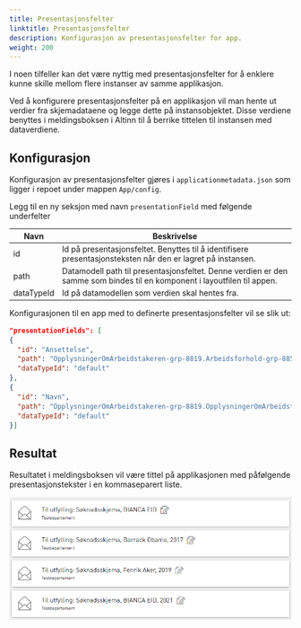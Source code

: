 ```yaml
---
title: Presentasjonsfelter
linktitle: Presentasjonsfelter
description: Konfigurasjon av presentasjonsfelter for app.
weight: 200
---
```


I noen tilfeller kan det være nyttig med presentasjonsfelter for å enklere kunne
skille mellom flere instanser av samme applikasjon.

Ved å konfigurere presentasjonsfelter på en applikasjon vil man hente ut
verdier fra skjemadataene og legge dette på instansobjektet.
Disse verdiene benyttes i meldingsboksen i Altinn til å berrike tittelen til instansen med dataverdiene.

## Konfigurasjon

Konfigurasjon av presentasjonsfelter gjøres i `applicationmetadata.json` som ligger i repoet under mappen `App/config`.

Legg til en ny seksjon med navn `presentationField` med følgende underfelter

 Navn     | Beskrivelse
----------|------------
id        | Id på presentasjonsfeltet. Benyttes til å identifisere presentasjonsteksten når den er lagret på instansen.
path      | Datamodell path til presentasjonsfeltet. Denne verdien er den samme som bindes til en komponent i layoutfilen til appen.
dataTypeId| Id på datamodellen som verdien skal hentes fra.

Konfigurasjonen til en app med to definerte presentasjonsfelter vil se slik ut:

```json
"presentationFields": [
{
  "id": "Ansettelse",
  "path": "OpplysningerOmArbeidstakeren-grp-8819.Arbeidsforhold-grp-8856.AnsattAar-datadef-33267.value",
  "dataTypeId": "default"
},
{
  "id": "Navn",
  "path": "OpplysningerOmArbeidstakeren-grp-8819.OpplysningerOmArbeidstakeren-grp-8855.AnsattNavn-datadef-1223.value",
  "dataTypeId": "default"
}]
```

## Resultat

Resultatet i meldingsboksen vil være tittel på applikasjonen med påfølgende presentasjonstekster i en kommaseparert liste.

![Instanser med presentasjonsfelter i meldingsboks](presentationtexts-msgbox.png "Instanser med presentasjonsfelter i meldingsboks")